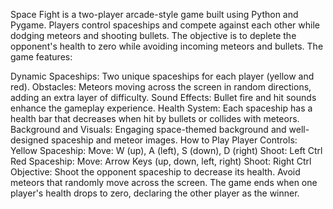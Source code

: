 Space Fight is a two-player arcade-style game built using Python and Pygame. Players control spaceships and compete against each other while dodging meteors and shooting bullets. The objective is to deplete the opponent's health to zero while avoiding incoming meteors and bullets. The game features:

Dynamic Spaceships: Two unique spaceships for each player (yellow and red).
Obstacles: Meteors moving across the screen in random directions, adding an extra layer of difficulty.
Sound Effects: Bullet fire and hit sounds enhance the gameplay experience.
Health System: Each spaceship has a health bar that decreases when hit by bullets or collides with meteors.
Background and Visuals: Engaging space-themed background and well-designed spaceship and meteor images.
How to Play
Player Controls:
Yellow Spaceship:
Move: W (up), A (left), S (down), D (right)
Shoot: Left Ctrl
Red Spaceship:
Move: Arrow Keys (up, down, left, right)
Shoot: Right Ctrl
Objective:
Shoot the opponent spaceship to decrease its health.
Avoid meteors that randomly move across the screen.
The game ends when one player's health drops to zero, declaring the other player as the winner.

